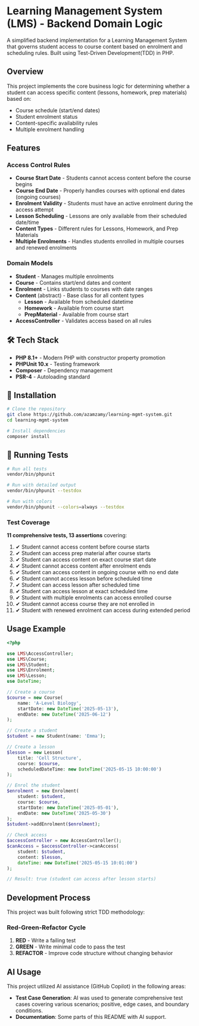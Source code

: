 # Learning Management System (LMS) - Backend Domain Logic

A simplified backend implementation for a Learning Management System that governs student access to course content based on enrolment and scheduling rules. Built using Test-Driven Development(TDD) in PHP.

## Overview

This project implements the core business logic for determining whether a student can access specific content (lessons, homework, prep materials) based on:
- Course schedule (start/end dates)
- Student enrolment status
- Content-specific availability rules
- Multiple enrolment handling

## Features

### Access Control Rules
- **Course Start Date** - Students cannot access content before the course begins
- **Course End Date** - Properly handles courses with optional end dates (ongoing courses)
- **Enrolment Validity** - Students must have an active enrolment during the access attempt
- **Lesson Scheduling** - Lessons are only available from their scheduled date/time
- **Content Types** - Different rules for Lessons, Homework, and Prep Materials
- **Multiple Enrolments** - Handles students enrolled in multiple courses and renewed enrolments

### Domain Models
- **Student** - Manages multiple enrolments
- **Course** - Contains start/end dates and content
- **Enrolment** - Links students to courses with date ranges
- **Content** (abstract) - Base class for all content types
  - **Lesson** - Available from scheduled datetime
  - **Homework** - Available from course start
  - **PrepMaterial** - Available from course start
- **AccessController** - Validates access based on all rules

## 🛠️ Tech Stack

- **PHP 8.1+** - Modern PHP with constructor property promotion
- **PHPUnit 10.x** - Testing framework
- **Composer** - Dependency management
- **PSR-4** - Autoloading standard

## 🚀 Installation

```bash
# Clone the repository
git clone https://github.com/azamzamy/learning-mgmt-system.git
cd learning-mgmt-system

# Install dependencies
composer install
```

## 🧪 Running Tests

```bash
# Run all tests
vendor/bin/phpunit

# Run with detailed output
vendor/bin/phpunit --testdox

# Run with colors
vendor/bin/phpunit --colors=always --testdox
```

### Test Coverage

**11 comprehensive tests, 13 assertions** covering:
1. ✔ Student cannot access content before course starts
2. ✔ Student can access prep material after course starts
3. ✔ Student can access content on exact course start date
4. ✔ Student cannot access content after enrolment ends
5. ✔ Student can access content in ongoing course with no end date
6. ✔ Student cannot access lesson before scheduled time
7. ✔ Student can access lesson after scheduled time
8. ✔ Student can access lesson at exact scheduled time
9. ✔ Student with multiple enrolments can access enrolled course
10. ✔ Student cannot access course they are not enrolled in
11. ✔ Student with renewed enrolment can access during extended period


## Usage Example

```php
<?php

use LMS\AccessController;
use LMS\Course;
use LMS\Student;
use LMS\Enrolment;
use LMS\Lesson;
use DateTime;

// Create a course
$course = new Course(
    name: 'A-Level Biology',
    startDate: new DateTime('2025-05-13'),
    endDate: new DateTime('2025-06-12')
);

// Create a student
$student = new Student(name: 'Emma');

// Create a lesson
$lesson = new Lesson(
    title: 'Cell Structure',
    course: $course,
    scheduledDateTime: new DateTime('2025-05-15 10:00:00')
);

// Enrol the student
$enrolment = new Enrolment(
    student: $student,
    course: $course,
    startDate: new DateTime('2025-05-01'),
    endDate: new DateTime('2025-05-30')
);
$student->addEnrolment($enrolment);

// Check access
$accessController = new AccessController();
$canAccess = $accessController->canAccess(
    student: $student,
    content: $lesson,
    dateTime: new DateTime('2025-05-15 10:01:00')
);

// Result: true (student can access after lesson starts)
```

## Development Process

This project was built following strict TDD methodology:

### Red-Green-Refactor Cycle
1. **RED** - Write a failing test
2. **GREEN** - Write minimal code to pass the test
3. **REFACTOR** - Improve code structure without changing behavior

## AI Usage

This project utilized AI assistance (GitHub Copilot) in the following areas:

- **Test Case Generation**: AI was used to generate comprehensive test cases covering various scenarios; positive, edge cases, and boundary conditions.
- **Documentation**: Some parts of this README with AI support.
